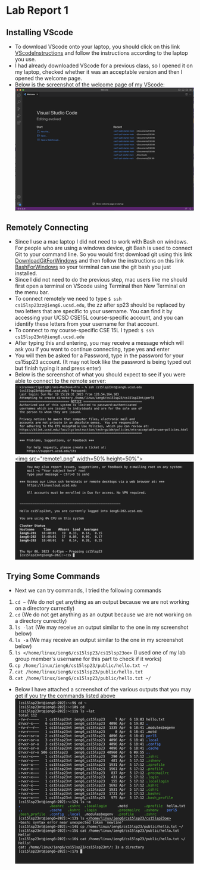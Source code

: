 # Lab Report 1 #
## Installing VScode #
- To download VScode onto your laptop, you should click on this link [VScodeInstructions](https://code.visualstudio.com/) and follow the instructions according to the laptop you use.
- I had already downloaded VScode for a previous class, so I opened it on my laptop, checked whether it was an acceptable version and then I opened the welcome page.
- Below is the screenshot of the welcome page of my VScode:
![VScodeSS](VScodeSS.png)

## Remotely Connecting #
- Since I use a mac laptop I did not need to work with Bash on windows. For people who are using a windows device, git Bash is used to connect Git to your command line. So you would first download git using this link [DownloadGitForWindows](https://gitforwindows.org/) and then follow the instructions on this link [BashForWindows](https://stackoverflow.com/questions/42606837/how-do-i-use-bash-on-windows-from-the-visual-studio-code-integrated-terminal/50527994#50527994) so your terminal can use the git bash you just installed.
- Since I did not need to do the previous step, mac users like me should first open a terminal on VScode using Terminal then New Terminal on the menu bar.
- To connect remotely we need to type `$ ssh cs15lsp23zz@ieng6.ucsd.edu`, the zz after sp23 should be replaced by two letters that are specific to your username. You can find it by accessing your UCSD CSE15L course-specific account, and you can identify these letters from your username for that account.
- To connect to my course-specific CSE 15L I typed: `$ ssh cs15lsp23nt@ieng6.ucsd.edu`
- After typing this and entering, you may receive a message which will ask you if you want to continue connecting, type yes and enter
- You will then be asked for a Password, type in the password for your cs15sp23 account. (It may not look like the password is being typed out but finish typing it and press enter)
- Below is the screenshot of what you should expect to see if you were able to connect to the remote server:
![remote1](remote1.png)
<img src="remote1.png"  width=50% height=50%">
![remote2](remote2.png)

## Trying Some Commands #
- Next we can try commands, I tried the following commands
1. `cd ~` (We do not get anything as an output because we are not working on a directory currectly)
2. `cd` (We do not get anything as an output because we are not working on a directory currectly)
3. `ls -lat` (We may receive an output similar to the one in my screenshot below)
4. `ls -a` (We may receive an output similar to the one in my screenshot below)
5. `ls </home/linux/ieng6/cs15lsp23/cs15lsp23oe>` (I used one of my lab group member's username for this part to check if it works)
6. `cp /home/linux/ieng6/cs15lsp23/public/hello.txt ~/`
7. `cat /home/linux/ieng6/cs15lsp23/public/hello.txt`
8. `cat /home/linux/ieng6/cs15lsp23/public/hello.txt ~/`
- Below I have attached a screenshot of the various outputs that you may get if you try the commands listed above
![Trying Out Comands](TryingOutComandsSS.png)
